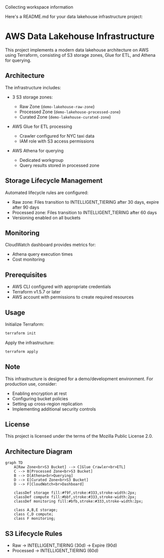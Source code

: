 Collecting workspace information

Here's a README.md for your data lakehouse infrastructure project:

# AWS Data Lakehouse Infrastructure

This project implements a modern data lakehouse architecture on AWS using Terraform, consisting of S3 storage zones, Glue for ETL, and Athena for querying.

## Architecture

The infrastructure includes:

- 3 S3 storage zones:
  - Raw Zone (`demo-lakehouse-raw-zone`)
  - Processed Zone (`demo-lakehouse-processed-zone`) 
  - Curated Zone (`demo-lakehouse-curated-zone`)

- AWS Glue for ETL processing
  - Crawler configured for NYC taxi data
  - IAM role with S3 access permissions

- AWS Athena for querying
  - Dedicated workgroup
  - Query results stored in processed zone

## Storage Lifecycle Management

Automated lifecycle rules are configured:

- Raw zone: Files transition to INTELLIGENT_TIERING after 30 days, expire after 90 days
- Processed zone: Files transition to INTELLIGENT_TIERING after 60 days
- Versioning enabled on all buckets

## Monitoring

CloudWatch dashboard provides metrics for:
- Athena query execution times
- Cost monitoring

## Prerequisites

- AWS CLI configured with appropriate credentials
- Terraform v1.5.7 or later
- AWS account with permissions to create required resources

## Usage

Initialize Terraform:
```sh
terraform init
```

Apply the infrastructure:
```sh
terraform apply
```

## Note

This infrastructure is designed for a demo/development environment. For production use, consider:

- Enabling encryption at rest
- Configuring bucket policies
- Setting up cross-region replication
- Implementing additional security controls

## License

This project is licensed under the terms of the Mozilla Public License 2.0.

## Architecture Diagram

```mermaid
graph TD
    A[Raw Zone<br>S3 Bucket] --> C[Glue Crawler<br>ETL]
    C --> B[Processed Zone<br>S3 Bucket]
    B --> D[Athena<br>Querying]
    D --> E[Curated Zone<br>S3 Bucket]
    D --> F[CloudWatch<br>Dashboard]

    classDef storage fill:#f9f,stroke:#333,stroke-width:2px;
    classDef compute fill:#bbf,stroke:#333,stroke-width:2px;
    classDef monitoring fill:#bfb,stroke:#333,stroke-width:2px;
    
    class A,B,E storage;
    class C,D compute;
    class F monitoring;
```

## S3 Lifecycle Rules
- Raw → INTELLIGENT_TIERING (30d) → Expire (90d)
- Processed → INTELLIGENT_TIERING (60d)